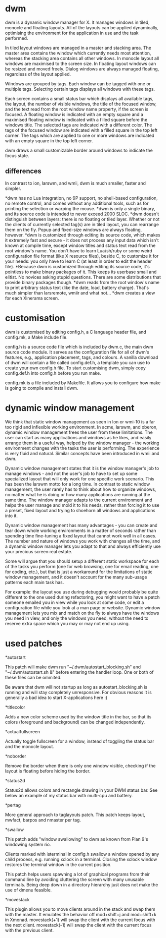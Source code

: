 # dwm

dwm is a dynamic window manager for X. It manages windows in tiled, monocle and floating layouts. All of the layouts can be applied dynamically, optimising the environment for the application in use and the task performed.

In tiled layout windows are managed in a master and stacking area. The master area contains the window which currently needs most attention, whereas the stacking area contains all other windows. In monocle layout all windows are maximised to the screen size. In floating layout windows can be resized and moved freely. Dialog windows are always managed floating, regardless of the layout applied.

Windows are grouped by tags. Each window can be tagged with one or multiple tags. Selecting certain tags displays all windows with these tags.

Each screen contains a small status bar which displays all available tags, the layout, the number of visible windows, the title of the focused window, and the text read from the root window name property, if the screen is focused. A floating window is indicated with an empty square and a maximised floating window is indicated with a filled square before the windows title. The selected tags are indicated with a different color. The tags of the focused window are indicated with a filled square in the top left corner. The tags which are applied to one or more windows are indicated with an empty square in the top left corner.

dwm draws a small customizable border around windows to indicate the focus state.

## differences

In contrast to ion, larswm, and wmii, dwm is much smaller, faster and simpler.

*dwm has no Lua integration, no 9P support, no shell-based configuration, no remote control, and comes without any additional tools, such as for printing the selection or warping the mouse.
*dwm is only a single binary, and its source code is intended to never exceed 2000 SLOC.
*dwm doesn't distinguish between layers: there is no floating or tiled layer. Whether or not the clients of currently selected tag(s) are in tiled layout, you can rearrange them on the fly. Popup and fixed-size windows are always floating, however.
*dwm is customized through editing its source code, which makes it extremely fast and secure - it does not process any input data which isn't known at compile time, except window titles and status text read from the root window's name. You don't have to learn Lua/sh/ruby or some weird configuration file format (like X resource files), beside C, to customize it for your needs: you only have to learn C (at least in order to edit the header file).
*Because dwm is customized through editing its source code, it's pointless to make binary packages of it. This keeps its userbase small and elitist. No novices asking stupid questions. There are some distributions that provide binary packages though.
*dwm reads from the root window's name to print arbitrary status text (like the date, load, battery charge). That's much simpler than larsremote, wmiir and what not...
*dwm creates a view for each Xinerama screen.

# customisation
dwm is customised by editing config.h, a C language header file, and config.mk, a Make include file.

config.h is a source code file which is included by dwm.c, the main dwm source code module. It serves as the configuration file for all of dwm's features, e.g., application placement, tags, and colours. A vanilla download of dwm will contain a file called config.def.h, a template you can use to create your own config.h file. To start customising dwm, simply copy config.def.h into config.h before you run make.

config.mk is a file included by Makefile. It allows you to configure how make is going to compile and install dwm.

# dynamic window management

We think that static window management as seen in Ion or wmi-10 is a far too rigid and inflexible working environment. In acme, larswm, and oberon, dynamic window management frees the user from these limitations. The user can start as many applications and windows as he likes, and easily arrange them in a useful way, helped by the window manager - the working environment changes with the tasks the user is performing. The experience is very fluid and natural. Similar concepts have been introduced in wmii and dwm.

Dynamic window management states that it is the window manager's job to manage windows - and not the user's job to have to set up some specialized layout that will only work for one specific work scenario. This has been the larswm motto for a long time. In contrast to static window management, the user rarely has to think about how to organize windows, no matter what he is doing or how many applications are running at the same time. The window manager adapts to the current environment and helps the user manage and mold it to his needs, rather than forcing it to use a preset, fixed layout and trying to shoehorn all windows and applications into it.

Dynamic window management has many advantages - you can create and tear down whole working environments in a matter of seconds rather than spending time fine-tuning a fixed layout that cannot work well in all cases. The number and nature of windows you work with changes all the time, and a dynamic window manager lets you adapt to that and always efficiently use your precious screen real estate.

Some will argue that you should setup a different static workspace for each of the tasks you perform (one for web browsing, one for email reading, one for coding, etc.), but that is just a workaround for the limitations of static window management, and it doesn't account for the many sub-usage patterns each main task has.

For example: the layout you use during debugging would probably be quite different to the one used during refactoring, you might want to have a patch someone emailed you in view while you look at some code, or edit a configuration file while you look at a man page or website. Dynamic window management lets you mix and match on the fly to always have the windows you need in view, and only the windows you need, without the need to reserve extra space which you may or may not end up using.

# used patches
*autostart

This patch will make dwm run "~/.dwm/autostart_blocking.sh" and "~/.dwm/autostart.sh &" before entering the handler loop. One or both of these files can be ommited.

Be aware that dwm will not startup as long as autostart_blocking.sh is running and will stay completely unresponsive. For obvious reasons it is generally a bad idea to start X-applications here :)

*titlecolor

Adds a new color scheme used by the window title in the bar, so that its colors (foreground and background) can be changed independently.

*actualfullscreen

Actually toggle fullscreen for a window, instead of toggling the status bar and the monocle layout.

*noborder

Remove the border when there is only one window visible, checking if the layout is floating before hiding the border.

*status2d

Status2d allows colors and rectangle drawing in your DWM status bar. See below an example of my status bar with multi-cpu and battery.

*pertag

More general approach to taglayouts patch. This patch keeps layout, mwfact, barpos and nmaster per tag.

*swallow

This patch adds "window swallowing" to dwm as known from Plan 9's windowing system rio.

Clients marked with isterminal in config.h swallow a window opened by any child process, e.g. running xclock in a terminal. Closing the xclock window restores the terminal window in the current position.

This patch helps users spawning a lot of graphical programs from their command line by avoiding cluttering the screen with many unusable terminals. Being deep down in a directory hierarchy just does not make the use of dmenu feasible.

*movestack

This plugin allows you to move clients around in the stack and swap them with the master. It emulates the behavior off mod+shift+j and mod+shift+k in Xmonad. movestack(+1) will swap the client with the current focus with the next client. movestack(-1) will swap the client with the current focus with the previous client.